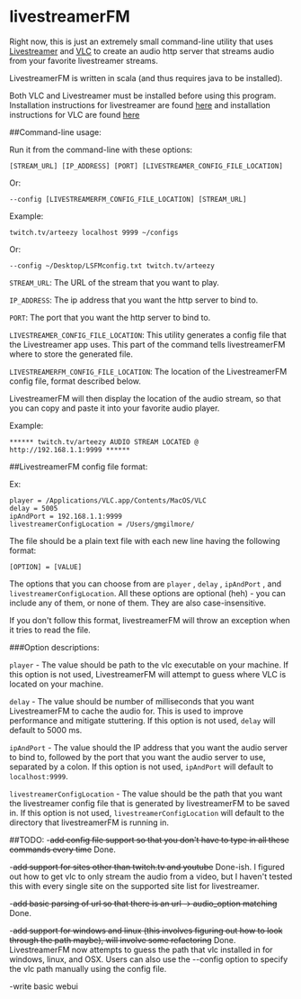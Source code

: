 # livestreamerFM

Right now, this is just an extremely small command-line utility that uses [Livestreamer](http://livestreamer.tanuki.se/)
and [VLC](https://www.videolan.org/vlc/index.html) to create an audio http server that streams audio from your favorite 
livestreamer streams. 

LivestreamerFM is written in scala (and thus requires java to be installed).

Both VLC and Livestreamer must be installed before using this program. Installation instructions for livestreamer are 
found [here](http://livestreamer.tanuki.se/install.html) and installation instructions for VLC are found
[here](https://www.videolan.org/vlc/index.html#download)


##Command-line usage:

Run it from the command-line with these options:

    [STREAM_URL] [IP_ADDRESS] [PORT] [LIVESTREAMER_CONFIG_FILE_LOCATION]

Or: 

    --config [LIVESTREAMERFM_CONFIG_FILE_LOCATION] [STREAM_URL]

Example: 

    twitch.tv/arteezy localhost 9999 ~/configs 
Or: 

    --config ~/Desktop/LSFMconfig.txt twitch.tv/arteezy

`STREAM_URL`: The URL of the stream that you want to play.

`IP_ADDRESS`: The ip address that you want the http server to bind to.

`PORT`: The port that you want the http server to bind to.

`LIVESTREAMER_CONFIG_FILE_LOCATION`: This utility generates a config file that the Livestreamer app uses. This part of the
command tells livestreamerFM where to store the generated file. 

`LIVESTREAMERFM_CONFIG_FILE_LOCATION`: The location of the LivestreamerFM config file, format described below.

LivestreamerFM will then display the location of the audio stream, so that you can copy and paste it into your 
favorite audio player. 

Example:

    ****** twitch.tv/arteezy AUDIO STREAM LOCATED @ http://192.168.1.1:9999 ******
    
##LivestreamerFM config file format:

Ex:

    player = /Applications/VLC.app/Contents/MacOS/VLC
    delay = 5005
    ipAndPort = 192.168.1.1:9999
    livestreamerConfigLocation = /Users/gmgilmore/

The file should be a plain text file with each new line having the following format:

    [OPTION] = [VALUE]

The options that you can choose from are `player` , `delay` , `ipAndPort` , and `livestreamerConfigLocation`. All these
options are optional (heh) - you can include any of them, or none of them. They are also case-insensitive.
    
If you don't follow this format, livestreamerFM will throw an exception when it tries to read the file.

###Option descriptions:

`player` - The value should be path to the vlc executable on your machine. If this option is not used, LivestreamerFM will
attempt to guess where VLC is located on your machine. 

`delay` - The value should be number of milliseconds that you want LivestreamerFM to cache the audio for. This is used to
improve performance and mitigate stuttering. If this option is not used, `delay` will default to 5000 ms.

`ipAndPort` - The value should the IP address that you want the audio server to bind to, followed by the port that you want
the audio server to use, separated by a colon. If this option is not used, `ipAndPort` will default to `localhost:9999`.

`livestreamerConfigLocation` - The value should be the path that you want the livestreamer config file that is generated
by livestreamerFM to be saved in. If this option is not used, `livestreamerConfigLocation` will default to the directory
that livestreamerFM is running in. 

##TODO:
-~~add config file support so that you don't have to type in all these commands every time~~ Done.

-~~add support for sites other than twitch.tv and youtube~~ Done-ish. I figured out how to get vlc to only stream the 
audio from a video, but I haven't tested this with every single site on the supported site list for livestreamer.

-~~add basic parsing of url so that there is an url -> audio_option matching~~ Done.

-~~add support for windows and linux (this involves figuring out how to look through the path maybe), will involve some 
refactoring~~ Done. LivestreamerFM now attempts to guess the path that vlc installed in for windows, linux, and OSX. 
Users can also use the --config option to specify the vlc path manually using the config file.

-write basic webui

